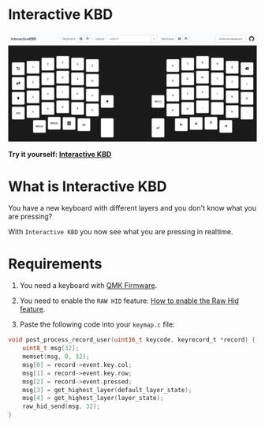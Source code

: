 # Interactive KBD

![Interactive KBD Demo](./doc/demo.gif)

**Try it yourself: [Interactive KBD](https://dawosch.github.io/interactive-kbd)**

# What is Interactive KBD

You have a new keyboard with different layers and you don't know what you are pressing?

With `Interactive KBD` you now see what you are pressing in realtime.

# Requirements

1. You need a keyboard with [QMK Firmware](https://qmk.fm).

2. You need to enable the `RAW HID` feature: [How to enable the Raw Hid feature](https://docs.qmk.fm/features/rawhid).

3. Paste the following code into your `keymap.c` file:

```c
void post_process_record_user(uint16_t keycode, keyrecord_t *record) {
    uint8_t msg[32];
    memset(msg, 0, 32);
    msg[0] = record->event.key.col;
    msg[1] = record->event.key.row;
    msg[2] = record->event.pressed;
    msg[3] = get_highest_layer(default_layer_state);
    msg[4] = get_highest_layer(layer_state);
    raw_hid_send(msg, 32);
}
```
